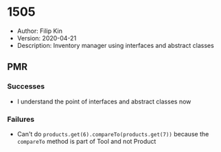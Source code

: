 # 1505
* Author: Filip Kin
* Version: 2020-04-21
* Description: Inventory manager using interfaces and abstract classes

## PMR
### Successes
- I understand the point of interfaces and abstract classes now
### Failures
- Can't do `products.get(6).compareTo(products.get(7))` because the `compareTo` method is part of Tool and not Product